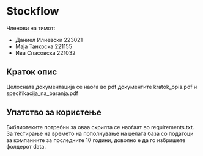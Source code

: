 # **Stockflow**

Членови на тимот:
- Даниел Илиевски 223021
- Маја Танкоска 221155
- Ива Спасовска 221032

## Краток опис

Целосната документација се наоѓа во pdf документите kratok_opis.pdf и specifikacija_na_baranja.pdf

## Упатство за користење
Библиотеките потребни за оваа скрипта се наоѓаат во requirements.txt. За тестирање на времето на пополнување на целата база со податоци за компаниите за последните 10 години, доволно е да го избришете фолдерот data.
